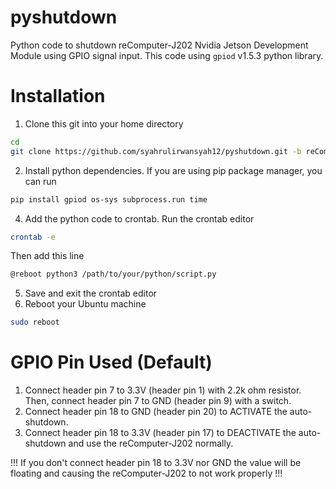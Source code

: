 # pyshutdown
Python code to shutdown reComputer-J202 Nvidia Jetson Development Module using GPIO signal input. This code using `gpiod` v1.5.3 python library.

# Installation
1. Clone this git into your home directory
```bash
cd
git clone https://github.com/syahrulirwansyah12/pyshutdown.git -b reComputer-J202
```
2. Install python dependencies. If you are using pip package manager, you can run
```bash
pip install gpiod os-sys subprocess.run time
```
4. Add the python code to crontab. Run the crontab editor
```bash
crontab -e
```
Then add this line
```bash
@reboot python3 /path/to/your/python/script.py
```
5. Save and exit the crontab editor
6. Reboot your Ubuntu machine
```bash
sudo reboot
```

# GPIO Pin Used (Default)
1. Connect header pin 7 to 3.3V (header pin 1) with 2.2k ohm resistor. Then, connect header pin 7 to GND (header pin 9) with a switch.
2. Connect header pin 18 to GND (header pin 20) to ACTIVATE the auto-shutdown.
3. Connect header pin 18 to 3.3V (header pin 17) to DEACTIVATE the auto-shutdown and use the reComputer-J202 normally.

!!! If you don't connect header pin 18 to 3.3V nor GND the value will be floating and causing the reComputer-J202 to not work properly !!!

